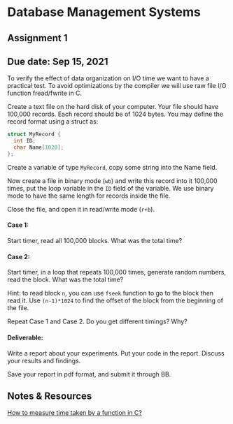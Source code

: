 # Database Management Systems

## Assignment 1
## Due date: Sep 15, 2021 
To  verify  the  effect  of  data  organization  on  I/O  time  we  want  to  have  a  practical  test.  To  avoid optimizations by the compiler we will use raw file I/O function fread/fwrite in C.

Create a text file on the hard disk of your computer. Your file should have 100,000 records. Each record 
should be of 1024 bytes. You may define the record format using a struct as: 

```c
struct MyRecord {
  int ID;
  char Name[1020]; 
}; 
```

Create a variable of type `MyRecord`, copy some string into the Name field. 

Now create a file in binary mode (`wb`) and write this record into it 100,000 times, put the loop variable in the `ID` field of the variable. We use binary mode to have the same length for records inside the file.

Close the file, and open it in read/write mode (`r+b`). 

#### Case 1:

Start timer, read all 100,000 blocks. What was the total time? 

#### Case 2:

Start timer, in a loop that repeats 100,000 times, generate random numbers, read the block. What was 
the total time? 

Hint: to read block `n`, you can use `fseek` function to go to the block then read it. Use `(n-1)*1024` to find 
the offset of the block from the beginning of the file. 

Repeat Case 1 and Case 2. Do you get different timings? Why? 

#### Deliverable:

Write  a  report  about  your  experiments.  Put  your  code  in  the  report.  Discuss  your  results  and  findings.  

Save your report in pdf format, and submit it through BB. 

## Notes & Resources

[How to measure time taken by a function in C?](https://www.geeksforgeeks.org/how-to-measure-time-taken-by-a-program-in-c/)